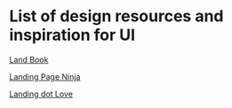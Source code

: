 # List of design resources and inspiration for UI

[Land Book](https://land-book.com)

[Landing Page Ninja](https://www.lapa.ninja)

[Landing dot Love](https://www.landing.love/)
